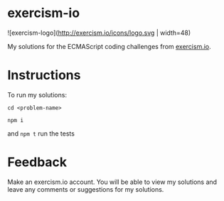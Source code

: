 # exercism-io
![exercism-logo](http://exercism.io/icons/logo.svg | width=48)

My solutions for the ECMAScript coding challenges from [exercism.io](http://exercism.io/languages/ecmascript/about). 

# Instructions

To run my solutions:

```cd <problem-name>```

```npm i```

and ```npm t``` run the tests

# Feedback

Make an exercism.io account. You will be able to view my solutions and leave any comments or suggestions for my solutions.
